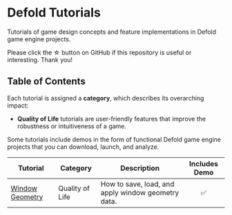 # Defold Tutorials

Tutorials of game design concepts and feature implementations in Defold game engine projects.

Please click the ☆ button on GitHub if this repository is useful or interesting. Thank you!

## Table of Contents

Each tutorial is assigned a **category**, which describes its overarching impact:

* **Quality of Life** tutorials are user-friendly features that improve the robustness or intuitiveness of a game.

Some tutorials include demos in the form of functional Defold game engine projects that you can download, launch, and analyze.

| Tutorial | Category | Description | Includes Demo |
| -------- | -------- | ----------- | :-------------: |
| [Window Geometry](https://github.com/whiteboxdev/tutorial-defold/tree/main/window_geometry) | Quality of Life | How to save, load, and apply window geometry data. | ✅ |

